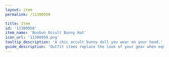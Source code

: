 ```yaml
---
layout: item
permalink: /11300950

title: Item
id: '11300950'
item_name: 'Bunbun Occult Bunny Hat'
icon_url: '11300950.png'
tooltip_description: 'A chic occult bunny doll you wear on your head.'
guide_description: 'Outfit items replace the look of your gear when equipped.'
---
```


